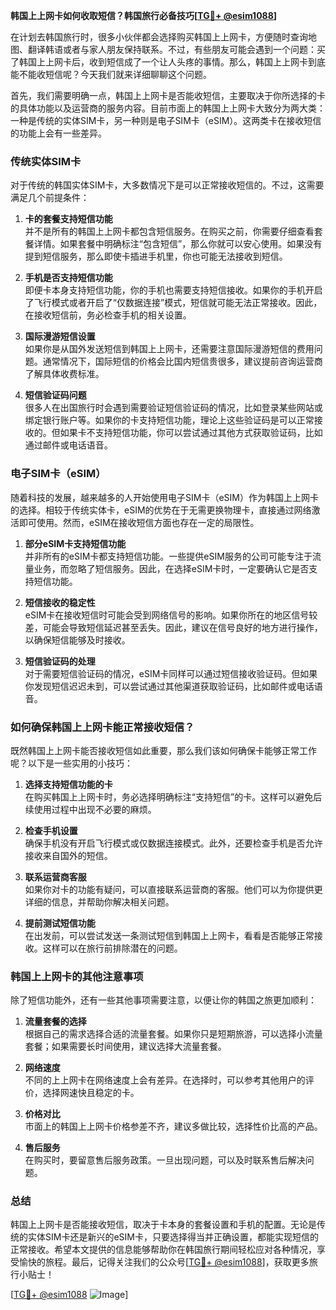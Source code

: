 **韩国上上网卡如何收取短信？韩国旅行必备技巧[[TG💪+ @esim1088](https://t.me/s/esim1088)]**

在计划去韩国旅行时，很多小伙伴都会选择购买韩国上上网卡，方便随时查询地图、翻译韩语或者与家人朋友保持联系。不过，有些朋友可能会遇到一个问题：买了韩国上上网卡后，收到短信成了一个让人头疼的事情。那么，韩国上上网卡到底能不能收短信呢？今天我们就来详细聊聊这个问题。

首先，我们需要明确一点，韩国上上网卡是否能收短信，主要取决于你所选择的卡的具体功能以及运营商的服务内容。目前市面上的韩国上上网卡大致分为两大类：一种是传统的实体SIM卡，另一种则是电子SIM卡（eSIM）。这两类卡在接收短信的功能上会有一些差异。

### 传统实体SIM卡

对于传统的韩国实体SIM卡，大多数情况下是可以正常接收短信的。不过，这需要满足几个前提条件：

1. **卡的套餐支持短信功能**  
   并不是所有的韩国上上网卡都包含短信服务。在购买之前，你需要仔细查看套餐详情。如果套餐中明确标注“包含短信”，那么你就可以安心使用。如果没有提到短信服务，那么即使卡插进手机里，你也可能无法接收到短信。

2. **手机是否支持短信功能**  
   即便卡本身支持短信功能，你的手机也需要支持短信接收。如果你的手机开启了飞行模式或者开启了“仅数据连接”模式，短信就可能无法正常接收。因此，在接收短信前，务必检查手机的相关设置。

3. **国际漫游短信设置**  
   如果你是从国外发送短信到韩国上上网卡，还需要注意国际漫游短信的费用问题。通常情况下，国际短信的价格会比国内短信贵很多，建议提前咨询运营商了解具体收费标准。

4. **短信验证码问题**  
   很多人在出国旅行时会遇到需要验证短信验证码的情况，比如登录某些网站或绑定银行账户等。如果你的卡支持短信功能，理论上这些验证码是可以正常接收的。但如果卡不支持短信功能，你可以尝试通过其他方式获取验证码，比如通过邮件或电话语音。

### 电子SIM卡（eSIM）

随着科技的发展，越来越多的人开始使用电子SIM卡（eSIM）作为韩国上上网卡的选择。相较于传统实体卡，eSIM的优势在于无需更换物理卡，直接通过网络激活即可使用。然而，eSIM在接收短信方面也存在一定的局限性。

1. **部分eSIM卡支持短信功能**  
   并非所有的eSIM卡都支持短信功能。一些提供eSIM服务的公司可能专注于流量业务，而忽略了短信服务。因此，在选择eSIM卡时，一定要确认它是否支持短信功能。

2. **短信接收的稳定性**  
   eSIM卡在接收短信时可能会受到网络信号的影响。如果你所在的地区信号较差，可能会导致短信延迟甚至丢失。因此，建议在信号良好的地方进行操作，以确保短信能够及时接收。

3. **短信验证码的处理**  
   对于需要短信验证码的情况，eSIM卡同样可以通过短信接收验证码。但如果你发现短信迟迟未到，可以尝试通过其他渠道获取验证码，比如邮件或电话语音。

### 如何确保韩国上上网卡能正常接收短信？

既然韩国上上网卡能否接收短信如此重要，那么我们该如何确保卡能够正常工作呢？以下是一些实用的小技巧：

1. **选择支持短信功能的卡**  
   在购买韩国上上网卡时，务必选择明确标注“支持短信”的卡。这样可以避免后续使用过程中出现不必要的麻烦。

2. **检查手机设置**  
   确保手机没有开启飞行模式或仅数据连接模式。此外，还要检查手机是否允许接收来自国外的短信。

3. **联系运营商客服**  
   如果你对卡的功能有疑问，可以直接联系运营商的客服。他们可以为你提供更详细的信息，并帮助你解决相关问题。

4. **提前测试短信功能**  
   在出发前，可以尝试发送一条测试短信到韩国上上网卡，看看是否能够正常接收。这样可以在旅行前排除潜在的问题。

### 韩国上上网卡的其他注意事项

除了短信功能外，还有一些其他事项需要注意，以便让你的韩国之旅更加顺利：

1. **流量套餐的选择**  
   根据自己的需求选择合适的流量套餐。如果你只是短期旅游，可以选择小流量套餐；如果需要长时间使用，建议选择大流量套餐。

2. **网络速度**  
   不同的上上网卡在网络速度上会有差异。在选择时，可以参考其他用户的评价，选择网速快且稳定的卡。

3. **价格对比**  
   市面上的韩国上上网卡价格参差不齐，建议多做比较，选择性价比高的产品。

4. **售后服务**  
   在购买时，要留意售后服务政策。一旦出现问题，可以及时联系售后解决问题。

### 总结

韩国上上网卡是否能接收短信，取决于卡本身的套餐设置和手机的配置。无论是传统的实体SIM卡还是新兴的eSIM卡，只要选择得当并正确设置，都能实现短信的正常接收。希望本文提供的信息能够帮助你在韩国旅行期间轻松应对各种情况，享受愉快的旅程。最后，记得关注我们的公众号[[TG💪+ @esim1088](https://t.me/s/esim1088)]，获取更多旅行小贴士！  

[[TG💪+ @esim1088](https://t.me/s/esim1088) ![Image](https://i.postimg.cc/4NQfJmqS/Snipaste-2025-05-13-00-14-12.png)]